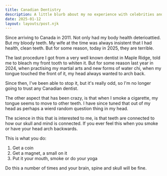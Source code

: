 ```yaml
---
title: Canadian Dentistry
description: A little blurb about my no experience with celebrities and technology
date: 2025-01-12
layout: layouts/post.njk
---
```


Since arriving to Canada in 2011. Not only had my body health deterioattied. But my bloody teeth. My wife at the time was always insistent that I had health, clean teeth. But for some reason, today in 2025, they are terrible.

The last procedure I got from a very well known dentist in Maple Ridge, told me to bleach my front tooth to whiten it. But for some reason last year in 2024, when practising my martial arts and new forms of water chi, when my tongue touched the front of it, my head always wanted to arch back.

Since then, I've been able to stop it, but it's really odd, so I'm no longer going to trust any Canadian dentist.

The other aspect that has been crazy, is that when I smoke a cigarette, my tongue seems to move to other teeth. I have since tuned that out of my head as perhaps a wierd random question thing in my head. 

The science in this that is interested to me, is that teeth are connected to how our skull and mind is connected. If you ever feel this when you smoke or have your head arch backwards.

This is what you do:

1. Get a coin
2. Get a magnet, a small on it
3. Put it your mouth, smoke or do your yoga

Do this a number of times and your brain, spine and skull will be fine.

